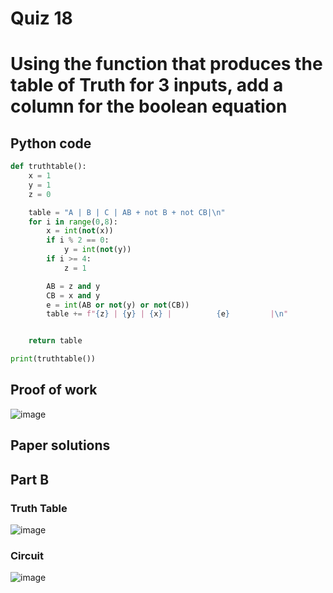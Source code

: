 # Quiz 18
# Using the function that produces the table of Truth for 3 inputs, add a column for the boolean equation

## Python code
```.py
def truthtable():
    x = 1
    y = 1
    z = 0

    table = "A | B | C | AB + not B + not CB|\n"
    for i in range(0,8):
        x = int(not(x))
        if i % 2 == 0:
            y = int(not(y))
        if i >= 4:
            z = 1

        AB = z and y
        CB = x and y
        e = int(AB or not(y) or not(CB))
        table += f"{z} | {y} | {x} |          {e}         |\n"


    return table

print(truthtable())
```
## Proof of work 
![image](https://github.com/user-attachments/assets/87253c7e-cdc2-40e1-b9be-3f02a3ec9d1e)

## Paper solutions 

## Part B 
### Truth Table 
![image](https://github.com/user-attachments/assets/a8d4d60c-fbc5-4aa1-b1c0-4dfdff740f55)
### Circuit 
![image](https://github.com/user-attachments/assets/b6167612-ca8a-4591-8ba2-1622f7c4dd1f)

